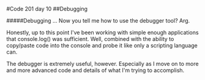 #Code 201 day 10
##Debugging

#####Debugging
... Now you tell me how to use the debugger tool? Arg.

Honestly, up to this point I've been working with simple enough applications that console.log() was sufficient. Well, combined with the ability to copy/paste code into the console and probe it like only a scripting language can.

The debugger is extremely useful, however. Especially as I move on to more and more advanced code and details of what I'm trying to accomplish.